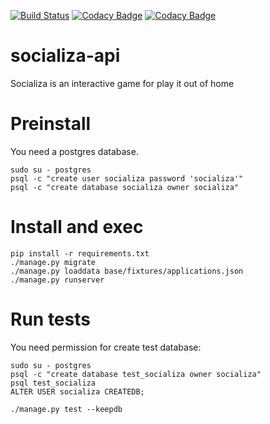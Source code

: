 [![Build Status](https://travis-ci.org/wadobo/socializa-api.svg?branch=master)](https://travis-ci.org/wadobo/socializa-api) [![Codacy Badge](https://api.codacy.com/project/badge/Grade/9f6c22fb121f4dbbaecfa069e69435b4)](https://www.codacy.com/app/Wadobo/socializa-api?utm_source=github.com&utm_medium=referral&utm_content=wadobo/socializa-api&utm_campaign=badger) [![Codacy Badge](https://api.codacy.com/project/badge/Coverage/15223f974b0a409fb4bb858f1192b185)](https://www.codacy.com/app/Wadobo/socializa-api?utm_source=github.com&amp;utm_medium=referral&amp;utm_content=wadobo/socializa-api&amp;utm_campaign=Badge_Coverage)

# socializa-api

Socializa is an interactive game for play it out of home


# Preinstall

You need a postgres database.

    sudo su - postgres
    psql -c "create user socializa password 'socializa'"
    psql -c "create database socializa owner socializa"


# Install and exec

    pip install -r requirements.txt
    ./manage.py migrate
    ./manage.py loaddata base/fixtures/applications.json
    ./manage.py runserver


# Run tests

You need permission for create test database:

    sudo su - postgres
    psql -c "create database test_socializa owner socializa"
    psql test_socializa
    ALTER USER socializa CREATEDB;

    ./manage.py test --keepdb
